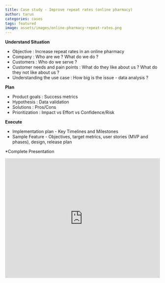 ```yaml
---
title: Case study - Improve repeat rates (online pharmacy)
author: tarun
categories: cases
tags: featured
image: assets/images/online-pharmacy-repeat-rates.png
---
```


**Understand Situation**

* Objective : Increase repeat rates in an online pharmacy
* Company : Who are we ? What do we do ?
* Customers : Who do we serve ?
* Customer needs and pain points : What do they like about us ? What do they not like about us ?
* Understanding the use case : How big is the issue - data analysis ?

**Plan**
* Product goals : Success metrics
* Hypothesis : Data validation
* Solutions : Pros/Cons
* Prioritization : Impact vs Effort vs Confidence/Risk

**Execute**
* Implementation plan - Key Timelines and Milestones
* Sample Feature - Objectives, target metrics, user stories (MVP and phases), design, release plan


*Complete Presentation
<style>
.responsive-wrap iframe{ max-width: 100%;}
</style>
<div class="responsive-wrap">
<!-- this is the embed code provided by Google -->
<iframe src="https://docs.google.com/presentation/d/e/2PACX-1vS5_FUbIG0736DAU84wWGaxzvMWobOcUAYGo9zy4LyDS4hWaXKcPmALJgf0S-tlnw62a0o7_Sugxn7E/embed?start=false&loop=false&delayms=5000" frameborder="0" width="640" height="389" allowfullscreen="true" mozallowfullscreen="true" webkitallowfullscreen="true"></iframe>
<!-- Google embed ends -->
</div>